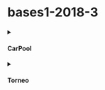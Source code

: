 # bases1-2018-3

<details>
 <summary><h4>CarPool</summary>

<details>
 <summary><h5>Modelo Conceptual</summary>
<img src="CarPool/image/modelo_conceptual.png" >
</details>

---

<details>
 <summary><h5>Modelo Fisico</summary>
<img src="CarPool/image/modelo_fisico.png" >
</details>

---
</details>
<details>
 <summary><h4>Torneo</summary>

<details>
 <summary><h5>Modelo Conceptual</summary>
<img src="Torneos/diagrama/img/model_con.png" >
</details>

---

<details>
 <summary><h5>Modelo Fisico</summary>
<img src="Torneos/diagrama/img/model_fisi.png" >
</details>

---
</details>

